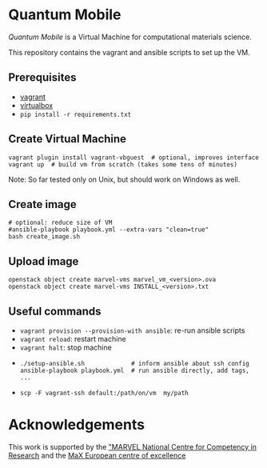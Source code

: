 # Quantum Mobile

*Quantum Mobile* is a Virtual Machine for computational materials science.

This repository contains the vagrant and ansible scripts to set up the VM.

## Prerequisites

- [vagrant](https://www.vagrantup.com/downloads.html)
- [virtualbox](https://www.virtualbox.org/wiki/Downloads)
- `pip install -r requirements.txt`

## Create Virtual Machine

```
vagrant plugin install vagrant-vbguest  # optional, improves interface
vagrant up  # build vm from scratch (takes some tens of minutes)
```

Note: So far tested only on Unix, but should work on Windows as well.

## Create image
```
# optional: reduce size of VM
#ansible-playbook playbook.yml --extra-vars "clean=true"
bash create_image.sh
```

## Upload image
```
openstack object create marvel-vms marvel_vm_<version>.ova
openstack object create marvel-vms INSTALL_<version>.txt
```

## Useful commands

 * `vagrant provision --provision-with ansible`: re-run ansible scripts
 * `vagrant reload`: restart machine
 * `vagrant halt`: stop machine
 * ```
   ./setup-ansible.sh             # inform ansible about ssh config
   ansible-playbook playbook.yml  # run ansible directly, add tags, ...
   ```
 * ```scp -F vagrant-ssh default:/path/on/vm  my/path```

# Acknowledgements

This work is supported by the ["MARVEL National Centre for Competency in
Research](http://nccr-marvel.ch) and the [MaX European centre of
excellence](http://www.max-centre.eu/)
